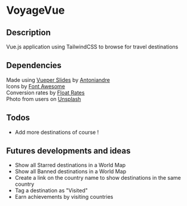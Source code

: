 # VoyageVue

## Description
Vue.js application using TailwindCSS to browse for travel destinations

## Dependencies
Made using [Vueper Slides](https://antoniandre.github.io/vueper-slides/) by [Antoniandre](https://github.com/antoniandre)  
Icons by [Font Awesome](https://fontawesome.com/)  
Conversion rates by [Float Rates](https://www.floatrates.com)  
Photo from users on [Unsplash](https://unsplash.com/)  

## Todos
- Add more destinations of course !

## Futures developments and ideas
- Show all Starred destinations in a World Map
- Show all Banned destinations in a World Map
- Create a link on the country name to show destinations in the same country
- Tag a destination as "Visited"
- Earn achievements by visiting countries